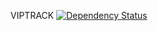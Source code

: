 VIPTRACK
<a href='https://www.versioneye.com/user/projects/57d85ceb1b70a7003f259e1d'><img src='https://www.versioneye.com/user/projects/57d85ceb1b70a7003f259e1d/badge.svg?style=flat-square' alt="Dependency Status" /></a>